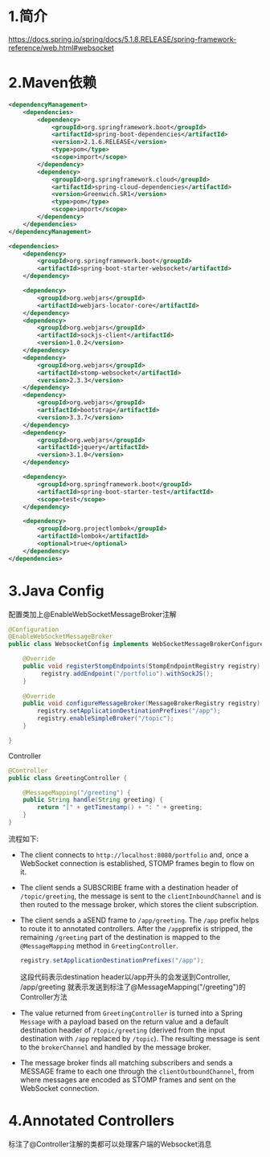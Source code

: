# 1.简介

https://docs.spring.io/spring/docs/5.1.8.RELEASE/spring-framework-reference/web.html#websocket

# 2.Maven依赖

```xml
<dependencyManagement>
    <dependencies>
        <dependency>
            <groupId>org.springframework.boot</groupId>
            <artifactId>spring-boot-dependencies</artifactId>
            <version>2.1.6.RELEASE</version>
            <type>pom</type>
            <scope>import</scope>
        </dependency>
        <dependency>
            <groupId>org.springframework.cloud</groupId>
            <artifactId>spring-cloud-dependencies</artifactId>
            <version>Greenwich.SR1</version>
            <type>pom</type>
            <scope>import</scope>
        </dependency>
    </dependencies>
</dependencyManagement>

<dependencies>
    <dependency>
        <groupId>org.springframework.boot</groupId>
        <artifactId>spring-boot-starter-websocket</artifactId>
    </dependency>

    <dependency>
        <groupId>org.webjars</groupId>
        <artifactId>webjars-locator-core</artifactId>
    </dependency>
    <dependency>
        <groupId>org.webjars</groupId>
        <artifactId>sockjs-client</artifactId>
        <version>1.0.2</version>
    </dependency>
    <dependency>
        <groupId>org.webjars</groupId>
        <artifactId>stomp-websocket</artifactId>
        <version>2.3.3</version>
    </dependency>
    <dependency>
        <groupId>org.webjars</groupId>
        <artifactId>bootstrap</artifactId>
        <version>3.3.7</version>
    </dependency>
    <dependency>
        <groupId>org.webjars</groupId>
        <artifactId>jquery</artifactId>
        <version>3.1.0</version>
    </dependency>

    <dependency>
        <groupId>org.springframework.boot</groupId>
        <artifactId>spring-boot-starter-test</artifactId>
        <scope>test</scope>
    </dependency>

    <dependency>
        <groupId>org.projectlombok</groupId>
        <artifactId>lombok</artifactId>
        <optional>true</optional>
    </dependency>
</dependencies>
```

# 3.Java Config

配置类加上@EnableWebSocketMessageBroker注解

```java
@Configuration
@EnableWebSocketMessageBroker
public class WebsocketConfig implements WebSocketMessageBrokerConfigurer {

	@Override
	public void registerStompEndpoints(StompEndpointRegistry registry) {
		 registry.addEndpoint("/portfolio").withSockJS();
	}
    
	@Override
	public void configureMessageBroker(MessageBrokerRegistry registry) {
		registry.setApplicationDestinationPrefixes("/app");
		registry.enableSimpleBroker("/topic");
	}

}
```

Controller

```java
@Controller
public class GreetingController {

    @MessageMapping("/greeting") {
    public String handle(String greeting) {
        return "[" + getTimestamp() + ": " + greeting;
    }
}
```

流程如下:

* The client connects to `http://localhost:8080/portfolio` and, once a WebSocket connection is established, STOMP frames begin to flow on it.

* The client sends a SUBSCRIBE frame with a destination header of `/topic/greeting`, the message is sent to the `clientInboundChannel` and is then routed to the message broker, which stores the client subscription.

* The client sends a aSEND frame to `/app/greeting`. The `/app` prefix helps to route it to annotated controllers. After the `/app`prefix is stripped, the remaining `/greeting` part of the destination is mapped to the `@MessageMapping` method in `GreetingController`.

  ```java
  registry.setApplicationDestinationPrefixes("/app");
  ```

  这段代码表示destination header以/app开头的会发送到Controller, /app/greeting 就表示发送到标注了@MessageMapping("/greeting")的Controller方法

* The value returned from `GreetingController` is turned into a Spring `Message` with a payload based on the return value and a default destination header of `/topic/greeting` (derived from the input destination with `/app` replaced by `/topic`). The resulting message is sent to the `brokerChannel` and handled by the message broker.

* The message broker finds all matching subscribers and sends a MESSAGE frame to each one through the `clientOutboundChannel`, from where messages are encoded as STOMP frames and sent on the WebSocket connection.

# 4.Annotated Controllers

标注了@Controller注解的类都可以处理客户端的Websocket消息

